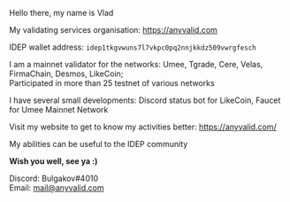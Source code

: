 Hello there, my name is Vlad

My validating services organisation: https://anyvalid.com

IDEP wallet address: ``idep1tkgvwuns7l7vkpc0pq2nnjkkdz509vwrgfesch``

I am a mainnet validator for the networks: Umee, Tgrade, Cere, Velas, FirmaChain, Desmos, LikeCoin;<br>
Participated in more than 25 testnet of various networks

I have several small developments: Discord status bot for LikeCoin, Faucet for Umee Mainnet Network

Visit my website to get to know my activities better: https://anyvalid.com/

My abilities can be useful to the IDEP community

<b>Wish you well, see ya :)</b>

Discord: Bulgakov#4010<br>
Email: mail@anyvalid.com
